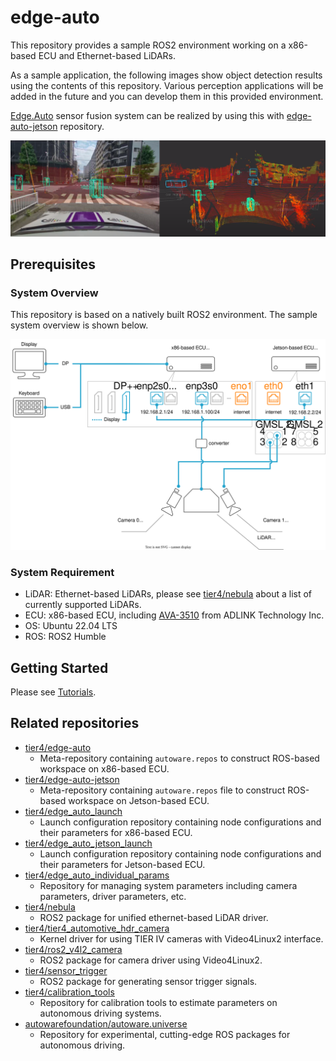 # edge-auto

This repository provides a sample ROS2 environment working on a x86-based ECU and Ethernet-based LiDARs.

As a sample application, the following images show object detection results using the 
contents of this repository. Various perception applications will be added in the future and you can develop them in this provided environment.

[Edge.Auto](https://sensor.tier4.jp/) sensor fusion system can be realized by using this with [edge-auto-jetson](https://github.com/tier4/edge-auto-jetson) repository.


![object detection example](docs/sample.png "edge-auto object detection example")

## Prerequisites

### System Overview

This repository is based on a natively built ROS2 environment. The sample system overview is shown below.

![system overview](docs/tutorials/figures/connection.drawio.svg "edge-auto overview")

### System Requirement

- LiDAR: Ethernet-based LiDARs, please see [tier4/nebula](https://github.com/tier4/nebula) about a list of currently supported LiDARs.
- ECU: x86-based ECU, including [AVA-3510](https://www.adlinktech.com/Products/Connected-Autonomous-Vehicle-Solutions/AVA/AVA-3510) from ADLINK Technology Inc.
- OS: Ubuntu 22.04 LTS
- ROS: ROS2 Humble


## Getting Started

Please see [Tutorials](docs/tutorials.md).

## Related repositories

- [tier4/edge-auto](https://github.com/tier4/edge-auto)
  - Meta-repository containing `autoware.repos` to construct ROS-based workspace on x86-based ECU.
- [tier4/edge-auto-jetson](https://github.com/tier4/edge-auto-jetson)
  - Meta-repository containing `autoware.repos` file to construct ROS-based workspace on Jetson-based ECU.
- [tier4/edge_auto_launch](https://github.com/tier4/edge_auto_launch)
  - Launch configuration repository containing node configurations and their parameters for x86-based ECU.
- [tier4/edge_auto_jetson_launch](https://github.com/tier4/edge_auto_jetson_launch)
  - Launch configuration repository containing node configurations and their parameters for Jetson-based ECU.
- [tier4/edge_auto_individual_params](https://github.com/tier4/edge_auto_individual_params)
  - Repository for managing system parameters including camera parameters, driver parameters, etc.
- [tier4/nebula](https://github.com/tier4/nebula)
  - ROS2 package for unified ethernet-based LiDAR driver.
- [tier4/tier4_automotive_hdr_camera](https://github.com/tier4/tier4_automotive_hdr_camera)
  - Kernel driver for using TIER IV cameras with Video4Linux2 interface.
- [tier4/ros2_v4l2_camera](https://github.com/tier4/ros2_v4l2_camera)
  - ROS2 package for camera driver using Video4Linux2.
- [tier4/sensor_trigger](https://github.com/tier4/sensor_trigger)
  - ROS2 package for generating sensor trigger signals.
- [tier4/calibration_tools](https://github.com/tier4/CalibrationTools)
  - Repository for calibration tools to estimate parameters on autonomous driving systems.
- [autowarefoundation/autoware.universe](https://github.com/autowarefoundation/autoware.universe)
  - Repository for experimental, cutting-edge ROS packages for autonomous driving.
